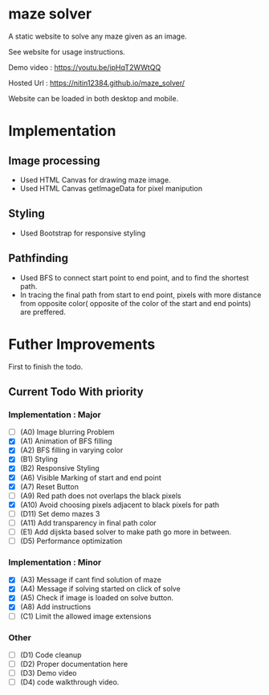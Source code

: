 # maze solver

A static website to solve any maze given as an image.

See website for usage instructions.

Demo video : https://youtu.be/ipHqT2WWtQQ

Hosted Url : https://nitin12384.github.io/maze_solver/

Website can be loaded in both desktop and mobile.

# Implementation

## Image processing
- Used HTML Canvas for drawing maze image.
- Used HTML Canvas getImageData for pixel manipution

## Styling
- Used Bootstrap for responsive styling

## Pathfinding
- Used BFS to connect start point to end point, and to find the shortest path.
- In tracing the final path from start to end point, pixels with more distance from opposite color( opposite of the color of the start and end points) are preffered.


# Futher Improvements

First to finish the todo.
## Current Todo With priority

### Implementation : Major
- [ ] (A0) Image blurring Problem
- [x] (A1) Animation of BFS filling
- [x] (A2) BFS filling in varying color
- [x] (B1) Styling
- [x] (B2) Responsive Styling
- [x] (A6) Visible Marking of start and end point
- [x] (A7) Reset Button
- [ ] (A9) Red path does not overlaps the black pixels
- [x] (A10) Avoid choosing pixels adjacent to black pixels for path
- [ ] (D11) Set demo mazes 3
- [ ] (A11) Add transparency in final path color
- [ ] (E1) Add dijskta based solver to make path go more in between.
- [ ] (D5) Performance optimization 

### Implementation : Minor

- [x] (A3) Message if cant find solution of maze
- [x] (A4) Message if solving started on click of solve
- [x] (A5) Check if image is loaded on solve button.
- [x] (A8) Add instructions
- [ ] (C1) Limit the allowed image extensions
 
### Other

- [ ] (D1) Code cleanup
- [ ] (D2) Proper documentation here
- [ ] (D3) Demo video 
- [ ] (D4) code walkthrough video.
